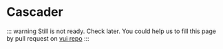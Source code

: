 # Cascader

::: warning
Still is not ready. Check later.
You could help us to fill this page by pull request on [vui repo](https://github.com/42-sol/vui)
:::

<script setup>
import '@42sol/vui/dist/vui.css';
import { h, ref } from 'vue';
import { VuiCascader } from '@42sol/vui';

function getDocCompaniesAsync() {
  return new Promise((res) => {
    setTimeout(() => {
      res([{ value: 'kfc', title: 'KFC', options: "Документы KFC" }]);
    }, 5000);
  });
}

const data1 = [
  {
    value: "Document",
    title: "Документы",
    options: [
      { value: "FamilyMember", title: "Члены семьи", options: [] },
      { 
        value: "Company", title: "Компании", getAsyncOptions: getDocCompaniesAsync,
        options: [
          {
            value: "1", title: "Макдональдс",
            options: [
              { value: "1", title: "Документы Мака", render: () => h('div', 'Доки мака') }
            ]
          }
        ]
      },
    ]
  },
  {
    value: "Tax",
    title: "Налоги",
    children: [
      {
        value: 'IndividualTax', title: 'Налоги физ лиц',
        children: [
          { value: "1", title: "Налог на роскошь" },
          { value: "2", title: "НДФЛ" }
        ]
      }
    ]
  },
];

const value1 = ref([]);
</script>

<vui-cascader :data='data1' v-model='value1' clearable></vui-cascader>